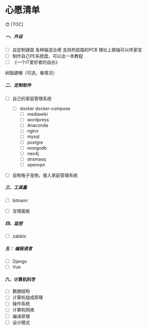 # 心愿清单
:blush:
[TOC]


##### 一、外设



- [ ] 自定制键盘 各种轴混合用 支持热拔插的PCB  理论上换轴可以传家宝
- [ ] 制作自己PE系统盘，可以出一本教程
- [ ] 《一个IT爱好者的自白》

树脂键帽（可选，看情况）





##### 二、定制软件

- [ ] 自己的家庭管理系统
    - [ ] docker docker-compose
        - [ ] mediawiki
        - [ ] wordpress
        - [ ] Anaconda
        - [ ] nginx
        - [ ] mysql
        - [ ] postgre
        - [ ] mongodb
        - [ ] neo4j 
        - [ ] dnsmasq
        - [ ] openvpn 
- [ ] 自制电子宠物，接入家庭管理系统


##### 三、工具篇
- [ ] bitnami
- [ ] 宝塔面板



##### 四、监控
- [ ] zabbix


##### 五： 编程语言
- [ ] Django
- [ ] Vue

#### 六、计算机科学
- [ ] 数据结构
- [ ] 计算机组成原理
- [ ] 操作系统
- [ ] 计算机网络
- [ ] 编译原理
- [ ] 设计模式

